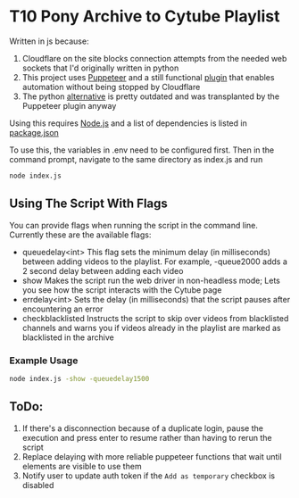 # T10 Pony Archive to Cytube Playlist

Written in js because:
1. Cloudflare on the site blocks connection attempts from the needed web sockets that I'd originally written in python
2. This project uses [Puppeteer](https://github.com/puppeteer/puppeteer) and a still functional [plugin](https://github.com/berstend/puppeteer-extra/tree/master/packages/puppeteer-extra-plugin-stealth) that enables automation without being stopped by Cloudflare
3. The python [alternative](https://github.com/MeiK2333/pyppeteer_stealth) is pretty outdated and was transplanted by the Puppeteer plugin anyway

Using this requires [Node.js](https://nodejs.org/en) and a list of dependencies is listed in [package.json](https://github.com/Brambles-cat/ArchiveToCytube/blob/main/package.json)

To use this, the variables in .env need to be configured first. Then in the command prompt, navigate to the same directory as index.js and run
```bash
node index.js
```

## Using The Script With Flags
You can provide flags when running the script in the command line. Currently these are the available flags:

- queuedelay\<int>
  This flag sets the minimum delay (in milliseconds) between adding videos to the playlist. For example, -queue2000 adds a 2 second delay between adding each video
- show
  Makes the script run the web driver in non-headless mode; Lets you see how the script interacts with the Cytube page
- errdelay\<int>
  Sets the delay (in milliseconds) that the script pauses after encountering an error
- checkblacklisted
  Instructs the script to skip over videos from blacklisted channels and warns you if videos already in the playlist are marked as blacklisted in the archive

### Example Usage
```bash
node index.js -show -queuedelay1500
```

## ToDo:
1. If there's a disconnection because of a duplicate login, pause the execution and press enter to resume rather than having to rerun the script
2. Replace delaying with more reliable puppeteer functions that wait until elements are visible to use them
3. Notify user to update auth token if the `Add as temporary` checkbox is disabled
